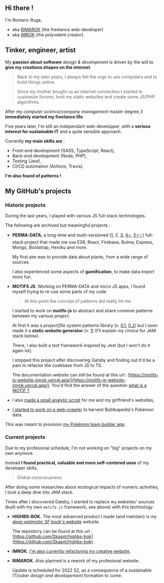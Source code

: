 ## Hi there !

I'm Romaric Ruga,
* aka [RIMAROK](https://rimarok.com) (the freelance web-developer)
* aka [IMROK](https://imrok.fr) (the polyvalent creator).

## Tinker, engineer, artist

My **passion about software** *design & development* is driven by the will to **give my creations shapes on the internet**.

> Back to my teen years, I always felt the urge to use computers and to build things online.
> 
> Since my mother bought us an internet connection I started to customize forums, host my static websites and create some JS/PHP algorithms.

After my *computer science/company management* master degree, **I immediately started my freelance life**.

Five years later, I'm still an independant web-developper, with a **serious interest for sustainable IT** and a quite sensible approach.

Currently **my main skills are** :
* Front-end development (SASS, TypeScript, React),
* Back-end development (Node, PHP),
* Testing (Jest),
* CI/CD automation (Actions, Travis).

**I'm also found of patterns !**

## My GitHub's projects

### Historic projects

During the last years, I played with various JS full-stack technologies.

The following are archived but meaningful projects :

* **PERMA-DATA**, a long-time and multi-versioned ([1](https://github.com/Skaant/permadata), 2, [3](https://github.com/Skaant/perma-data-3), [4⭐](https://github.com/Skaant/perma-data-4), [5⭐✨](https://github.com/Skaant/perma-data-5)) full-stack project that made me use ES6, React, Firebase, Bulma, Express, Mongo, Bootstrap, Heroku and more.

  My first aim was to provide data about plants, from a wide range of sources.

  I also experienced some aspects of **gamification**, to make data import more fun.

* **MOTIFS JS**. Working on PERMA-DATA and micro JS apps, I found myself trying to re-use some parts of my code

  > At this point the concept of patterns did really hit me.
  
  I started to work on **motifs-js** to abstract and share common patterns between my various project.
  
  At first it was a _project/file system_ patterns library (v. [0.1](https://github.com/Skaant/_motif-js_0.1), [0.2](https://github.com/Skaant/_motif-js_0.2)) but I soon made it a **static website generator** (v. [1](https://github.com/Skaant/motifs-js)) (I'll explain my choice for JAM stack below).
  
  There, I also built a test framework inspired by Jest (but I won't do it again lol).
  
  I stopped this project after discovering Gatsby and finding out it'd be a pain to refactor the codebase from JS to TS.
  
  The documentation website can still be found at this url : [https://motifs-js-website-imrok.vercel.app/](https://motifs-js-website-imrok.vercel.app/). You'd find the answer of the question [what is a MOTIF ?](https://motifs-js-website-imrok.vercel.app/motifs/motif#what-is-a-motif-).
  
 * I also [made a small analytic script](https://github.com/Skaant/nalytimk-functions) for me and my girlfriend's websites,
 
 * [I started to work on a web-crawler](https://github.com/Skaant/bulbapedia-crawler) to harvest Bublbapedia's Pokémon data.

  This was meant to provision [my Pokémon team builder app](https://poke-team.net/).
  
### Current projects

Due to my profesional schedule, I'm not working on "big" projects on my own anymore.

Instead **I found practical, valuable and more self-centered uses** of my developer skills.

> Global consciousness

After doing some researches about ecological impacts of numeric activities, I took a deep dive into JAM stack.

Times after I discovered Gatsby, I started to replace wy websites' sources (built with my own `motifs-js` framework, see above) with this technology.

* **HIGHBS-BOK.** The most advanced product I made (and maintain) is my [*deep optimistic SF* book's website](https://highbs-bok.art) website.

  The repository can be found at this url : [https://github.com/Skaant/highbs-bok](https://github.com/Skaant/highbs-bok).

* **IMROK.** [I'm also currently refactoring my creative website](https://github.com/Skaant/imrok-next),

* **RIMAROK.** Also planned is a rework of my profesional website.

  Update is scheduled for 2022 S2, as a consequence of a sustainable _IT/sober design and developement_ formation to come.
